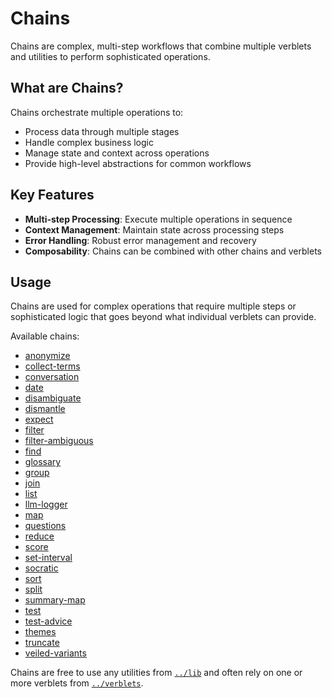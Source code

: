 # Chains

Chains are complex, multi-step workflows that combine multiple verblets and utilities to perform sophisticated operations.

## What are Chains?

Chains orchestrate multiple operations to:
- Process data through multiple stages
- Handle complex business logic
- Manage state and context across operations
- Provide high-level abstractions for common workflows

## Key Features

- **Multi-step Processing**: Execute multiple operations in sequence
- **Context Management**: Maintain state across processing steps
- **Error Handling**: Robust error management and recovery
- **Composability**: Chains can be combined with other chains and verblets

## Usage

Chains are used for complex operations that require multiple steps or sophisticated logic that goes beyond what individual verblets can provide.

Available chains:

- [anonymize](./anonymize)
- [collect-terms](./collect-terms)
- [conversation](./conversation)
- [date](./date)
- [disambiguate](./disambiguate)
- [dismantle](./dismantle)
- [expect](./expect)
- [filter](./filter)
- [filter-ambiguous](./filter-ambiguous)
- [find](./find)
- [glossary](./glossary)
- [group](./group)
- [join](./join)
- [list](./list)
- [llm-logger](./llm-logger)
- [map](./map)
- [questions](./questions)
- [reduce](./reduce)
- [score](./score)
- [set-interval](./set-interval)
- [socratic](./socratic)
- [sort](./sort)
- [split](./split)
- [summary-map](./summary-map)
- [test](./test)
- [test-advice](./test-advice)
- [themes](./themes)
- [truncate](./truncate)
- [veiled-variants](./veiled-variants)

Chains are free to use any utilities from [`../lib`](../lib/README.md) and often rely on one or more verblets from [`../verblets`](../verblets/README.md).

